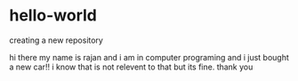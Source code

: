 # hello-world
creating a new repository

hi there 
my name is rajan and i am in computer programing and i just bought a new car!! 
i know that is not relevent to that but its fine.
thank you
